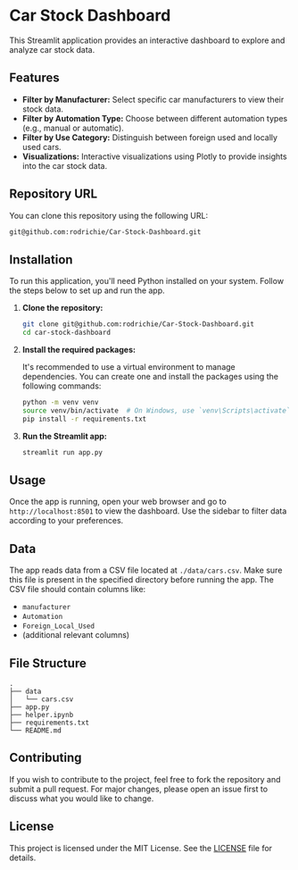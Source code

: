 # Car Stock Dashboard

This Streamlit application provides an interactive dashboard to explore and analyze car stock data.

## Features

- **Filter by Manufacturer:** Select specific car manufacturers to view their stock data.
- **Filter by Automation Type:** Choose between different automation types (e.g., manual or automatic).
- **Filter by Use Category:** Distinguish between foreign used and locally used cars.
- **Visualizations:** Interactive visualizations using Plotly to provide insights into the car stock data.

## Repository URL

You can clone this repository using the following URL:

```bash
git@github.com:rodrichie/Car-Stock-Dashboard.git
```

## Installation

To run this application, you'll need Python installed on your system. Follow the steps below to set up and run the app.

1. **Clone the repository:**

   ```bash
   git clone git@github.com:rodrichie/Car-Stock-Dashboard.git
   cd car-stock-dashboard
   ```

2. **Install the required packages:**

   It's recommended to use a virtual environment to manage dependencies. You can create one and install the packages using the following commands:

   ```bash
   python -m venv venv
   source venv/bin/activate  # On Windows, use `venv\Scripts\activate`
   pip install -r requirements.txt
   ```

3. **Run the Streamlit app:**

   ```bash
   streamlit run app.py
   ```

## Usage

Once the app is running, open your web browser and go to `http://localhost:8501` to view the dashboard. Use the sidebar to filter data according to your preferences.

## Data

The app reads data from a CSV file located at `./data/cars.csv`. Make sure this file is present in the specified directory before running the app. The CSV file should contain columns like:

- `manufacturer`
- `Automation`
- `Foreign_Local_Used`
- (additional relevant columns)

## File Structure

```plaintext
.
├── data
│   └── cars.csv
├── app.py
├── helper.ipynb
├── requirements.txt
└── README.md
```

## Contributing

If you wish to contribute to the project, feel free to fork the repository and submit a pull request. For major changes, please open an issue first to discuss what you would like to change.

## License

This project is licensed under the MIT License. See the [LICENSE](LICENSE) file for details.